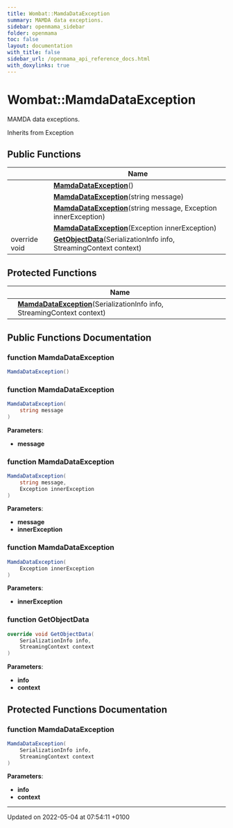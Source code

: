 ```yaml
---
title: Wombat::MamdaDataException
summary: MAMDA data exceptions. 
sidebar: openmama_sidebar
folder: openmama
toc: false
layout: documentation
with_title: false
sidebar_url: /openmama_api_reference_docs.html
with_doxylinks: true
---
```


# Wombat::MamdaDataException



MAMDA data exceptions. 

Inherits from Exception

## Public Functions

|                | Name           |
| -------------- | -------------- |
| | **[MamdaDataException](classWombat_1_1MamdaDataException.html#function-mamdadataexception)**() |
| | **[MamdaDataException](classWombat_1_1MamdaDataException.html#function-mamdadataexception)**(string message) |
| | **[MamdaDataException](classWombat_1_1MamdaDataException.html#function-mamdadataexception)**(string message, Exception innerException) |
| | **[MamdaDataException](classWombat_1_1MamdaDataException.html#function-mamdadataexception)**(Exception innerException) |
| override void | **[GetObjectData](classWombat_1_1MamdaDataException.html#function-getobjectdata)**(SerializationInfo info, StreamingContext context) |

## Protected Functions

|                | Name           |
| -------------- | -------------- |
| | **[MamdaDataException](classWombat_1_1MamdaDataException.html#function-mamdadataexception)**(SerializationInfo info, StreamingContext context) |

## Public Functions Documentation

### function MamdaDataException

```csharp
MamdaDataException()
```


### function MamdaDataException

```csharp
MamdaDataException(
    string message
)
```


**Parameters**: 

  * **message** 


### function MamdaDataException

```csharp
MamdaDataException(
    string message,
    Exception innerException
)
```


**Parameters**: 

  * **message** 
  * **innerException** 


### function MamdaDataException

```csharp
MamdaDataException(
    Exception innerException
)
```


**Parameters**: 

  * **innerException** 


### function GetObjectData

```csharp
override void GetObjectData(
    SerializationInfo info,
    StreamingContext context
)
```


**Parameters**: 

  * **info** 
  * **context** 


## Protected Functions Documentation

### function MamdaDataException

```csharp
MamdaDataException(
    SerializationInfo info,
    StreamingContext context
)
```


**Parameters**: 

  * **info** 
  * **context** 


-------------------------------

Updated on 2022-05-04 at 07:54:11 +0100